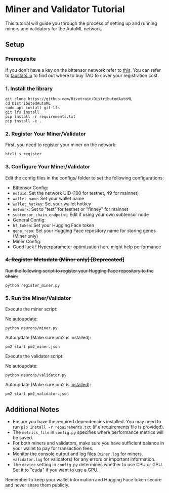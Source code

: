 # Miner and Validator Tutorial

This tutorial will guide you through the process of setting up and running miners and validators for the AutoML network.

## Setup

### Prerequisite

If you don't have a key on the bittensor network refer to [this](https://docs.bittensor.com/getting-started/wallets). You can refer to [taostats.io](https://taostats.io) to find out where to buy TAO to cover your registration cost.

### 1. Install the library

```
git clone https://github.com/Hivetrain/DistributedAutoML
cd DistributedAutoML
sudo apt install git-lfs
git lfs install
pip install -r requirements.txt
pip install -e .
```

### 2. Register Your Miner/Validator

First, you need to register your miner on the network:

```
btcli s register
```

### 3. Configure Your Miner/Validator

Edit the config files in the configs/ folder to set the following configurations:

- Bittensor Config:
- `netuid`: Set the network UID (100 for testnet, 49 for mainnet)
- `wallet_name`: Set your wallet name
- `wallet_hotkey`: Set your wallet hotkey
- `network`: Set to "test" for testnet or "finney" for mainnet
- `subtensor_chain_endpoint`: Edit if using your own subtensor node
- General Config:
- `hf_token`: Set your Hugging Face token
- `gene_repo`: Set your Hugging Face repository name for storing genes (Miner only)
- Miner Config:
- Good luck ! Hyperparameter optimization here might help performance

### ~~4. Register Metadata (Miner only) [Deprecated]~~

~~Run the following script to register your Hugging Face repository to the chain:~~

```
python register_miner.py
```

### 5. Run the Miner/Validator

Execute the miner script:

No autoupdate:
```
python neurons/miner.py
```
Autoupdate (Make sure pm2 is installed):
```
pm2 start pm2_miner.json
```

Execute the validator script:

No autoupdate:
```
python neurons/validator.py
```
Autoupdate (Make sure pm2 is [installed](https://pm2.io/docs/runtime/guide/installation/)):
```
pm2 start pm2_validator.json
```

## Additional Notes

- Ensure you have the required dependencies installed. You may need to run `pip install -r requirements.txt` (if a requirements file is provided).
- The `metrics_file` in `config.py` specifies where performance metrics will be saved.
- For both miners and validators, make sure you have sufficient balance in your wallet to pay for transaction fees.
- Monitor the console output and log files (`miner.log` for miners, `validator.log` for validators) for any errors or important information.
- The `device` setting in `config.py` determines whether to use CPU or GPU. Set it to "cuda" if you want to use a GPU.

Remember to keep your wallet information and Hugging Face token secure and never share them publicly.

